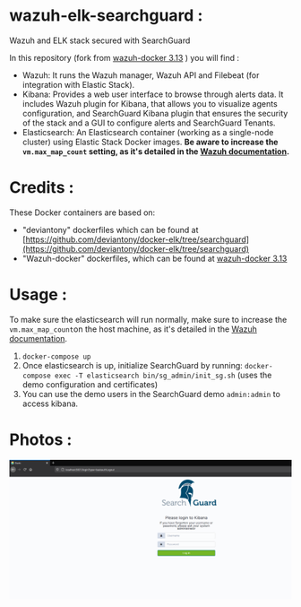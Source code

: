 # wazuh-elk-searchguard : 
Wazuh and ELK stack secured with SearchGuard 

In this repository (fork from [wazuh-docker 3.13](https://github.com/wazuh/wazuh-docker/tree/3.13) ) you will find :

* Wazuh: It runs the Wazuh manager, Wazuh API and Filebeat (for integration with Elastic Stack).
* Kibana: Provides a web user interface to browse through alerts data. It includes Wazuh plugin for Kibana, that allows you to visualize agents configuration, and SearchGuard Kibana plugin that ensures the security of the stack and a GUI to configure alerts and SearchGuard Tenants.
* Elasticsearch: An Elasticsearch container (working as a single-node cluster) using Elastic Stack Docker images. **Be aware to increase the `vm.max_map_count` setting, as it's detailed in the [Wazuh documentation](https://documentation.wazuh.com/current/docker/wazuh-container.html#increase-max-map-count-on-your-host-linux).**


# Credits : 
These Docker containers are based on:

*  "deviantony" dockerfiles which can be found at [https://github.com/deviantony/docker-elk/tree/searchguard](https://github.com/deviantony/docker-elk/tree/searchguard)
*  "Wazuh-docker" dockerfiles, which can be found at [wazuh-docker 3.13](https://github.com/wazuh/wazuh-docker/tree/3.13)

# Usage : 

To make sure the elasticsearch will run normally, make sure to increase the `vm.max_map_count`on the host machine, as it's detailed in the [Wazuh documentation](https://documentation.wazuh.com/current/docker/wazuh-container.html#increase-max-map-count-on-your-host-linux).

1. `docker-compose up`
2. Once elasticsearch is up, initialize SearchGuard by running: `docker-compose exec -T elasticsearch bin/sg_admin/init_sg.sh` (uses the demo configuration and certificates)
3. You can use the demo users in the SearchGuard demo `admin:admin` to access kibana.

# Photos : 

![Alt text](img/kibana_interface.png)

